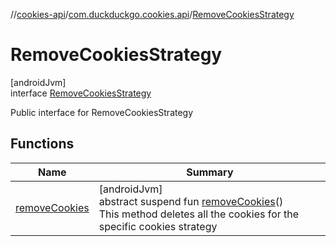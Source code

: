 //[cookies-api](../../../index.md)/[com.duckduckgo.cookies.api](../index.md)/[RemoveCookiesStrategy](index.md)

# RemoveCookiesStrategy

[androidJvm]\
interface [RemoveCookiesStrategy](index.md)

Public interface for RemoveCookiesStrategy

## Functions

| Name | Summary |
|---|---|
| [removeCookies](remove-cookies.md) | [androidJvm]<br>abstract suspend fun [removeCookies](remove-cookies.md)()<br>This method deletes all the cookies for the specific cookies strategy |
